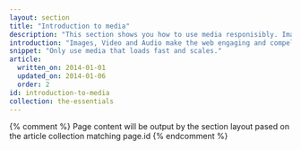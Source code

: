 ```yaml
---
layout: section
title: "Introduction to media"
description: "This section shows you how to use media responisibly. Images, video, and audio engage users, but they can also aggrevate users when they don't fit the page, when they don't load, or even worse, the page loads slowly."
introduction: "Images, Video and Audio make the web engaging and compelling.  Use our guides to get complete mastery and deliver amazing experiences to your users."
snippet: "Only use media that loads fast and scales."
article:
  written_on: 2014-01-01
  updated_on: 2014-01-06
  order: 2
id: introduction-to-media
collection: the-essentials
---
```


{% comment %}
Page content will be output by the section layout pased on the article collection matching page.id
{% endcomment %}
